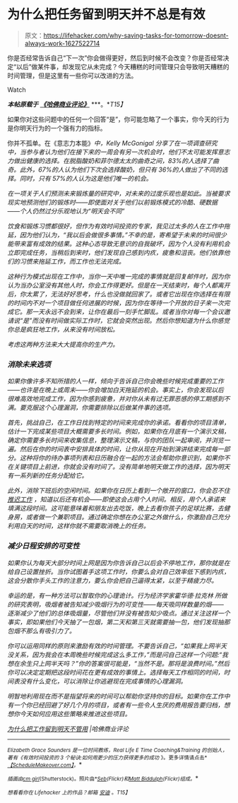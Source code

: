 # 为什么把任务留到明天并不总是有效

> 原文：<https://lifehacker.com/why-saving-tasks-for-tomorrow-doesnt-always-work-1627522714>

你是否经常告诉自己“下一次”你会做得更好，然后到时候不会改变？你是否经常决定“以后”做某件事，却发现它从未完成？今天糟糕的时间管理只会导致明天糟糕的时间管理，但是这里有一些你可以改进的方法。

Watch

***本帖原载于*** [***《哈佛商业评论》***](http://blogs.hbr.org/2014/08/why-saving-work-for-tomorrow-doesnt-work/) ***。**T15】*

如果你对这些问题中的任何一个回答“是”，你可能忽略了一个事实，你今天的行为是你明天行为的一个强有力的指标。

你并不孤单。在《意志力本能》[](http://bit.ly/1tcI45P)*中，Kelly McGonigal 分享了在一项调查研究 中，当参与者认为他们在接下来的一周会有另一次机会时，他们不太可能发挥意志力做出健康的选择。在脱脂酸奶和菲尔德太太的曲奇之间，83%的人选择了曲奇。此外，67%的人认为他们下次会选择酸奶，但只有 36%的人做出了不同的选择。同时，只有 57%的人认为这是他们唯一的机会。*

*在一项关于人们预测未来锻炼量的研究中，对未来的过度乐观也是如此。当被要求现实地预测他们的锻炼时——即使面对关于他们以前锻炼模式的冷酷、硬数据——个人仍然过分乐观地认为“明天会不同”*

*饮食和锻炼习惯都很好，但作为有效时间投资的专家，我见过太多的人在工作中拖延，因为他们认为，“我以后会做很多事情。”不幸的是，寄希望于未来的时间很少能带来富有成效的结果。这种心态导致无意识的自我破坏，因为个人没有利用机会立即完成任务，当稍后到来时，他们发现自己感到内疚，疲惫和沮丧。他们依靠他们的习惯来拖延工作，而工作也无法完成。*

*这种行为模式出现在工作中，当你一天中唯一完成的事情就是回复邮件时，因为你认为当办公室没有其他人时，你会工作得更好。但是在一天结束时，每个人都离开后，你太累了，无法好好思考，什么也没做就回家了。或者它出现在你选择在有限的时间内不对一个项目做任何进展的时候，因为你在等待一个开放的日子来一次完成它。那一天永远不会到来，让你在最后一刻手忙脚乱。或者当你对每一个会议邀请说“是”而没有时间做实际工作时，它就会突然出现。然后你想知道为什么你感觉你总是疯狂地工作，从来没有时间放松。*

*考虑这两种方法来大大提高你的生产力。*

### *消除未来选项*

*如果你像许多不知所措的人一样，倾向于告诉自己你会晚些时候完成重要的工作——也许是在晚上或周末——你会增加白天拖延的机会。事实上，你会发现以后很难高效地完成工作，因为你感到疲惫，并对你从未有过无罪恶感的停工期感到不满。要克服这个心理漏洞，你需要排除以后做某件事的选项。*

*首先，挑战自己，在工作日找到特定的时间来完成你的承诺。看看你的项目清单，估计一下完成某些项目大概需要多长时间。例如，如果你在月底有一个演示文稿，确定你需要多长时间来收集信息，整理演示文稿，与你的团队一起审阅，并浏览一遍。然后在你的时间表中安排具体的时间，让你从现在开始到演讲结束完成每一部分。这种将你的待办事项列表和日历融合在一起的方法会帮助你意识到，如果你不在关键项目上前进，你就会没有时间了。没有简单地明天做工作的选择，因为明天有一系列新的任务分配给它。*

*此外，消除下班后的空闲时间。如果你在日历上看到一个敞开的窗口，你会忍不住 [推迟工作](https://lifehacker.com/five-counterintuitive-ways-to-use-procrastination-and-b-5954196) ，知道以后还有机会——即使这会占用个人时间。相反，用个人承诺来填满这段时间。这可能意味着和朋友出去吃饭，晚上去看你孩子的足球比赛，去健身房，或者做一个兼职项目。通过确定你想在办公室之外做什么，你激励自己充分利用白天的时间，这样你就不需要取消晚上的任务。*

### ***减少日程安排的可变性***

*如果你认为每天大部分时间上网是因为你告诉自己以后会不停地工作，那你就是在给自己设置挫折。当你试图着手这项工作时，你要么会对自己效率低下感到内疚，这会分散你手头工作的注意力，要么你会把自己逼得太紧，以至于精疲力尽。*

*幸运的是，有一种方法可以智取你的心理诡计。行为经济学家霍华德·拉克林 所做的研究表明，吸烟者被告知减少吸烟行为的可变性——每天吸同样数量的烟——逐渐减少了他们的总体吸烟量，尽管他们并没有被告知少吸点。通过关注这样一个事实，即如果他们今天抽了一包烟，第二天和第三天就需要抽一包，他们发现抽那包烟不那么有吸引力了。*

*你可以运用同样的原则来激励有效的时间管理。不要告诉自己，“如果我上网半天没关系，因为我会在本周晚些时候完成这么多工作，”而是问自己这样一个问题:“我想在余生只上网半天吗？”你的答案很可能是，“当然不是。那将是浪费时间。”然后你可以决定定期把这段时间花在更有成效的事情上。选择每天工作相同的时间，时间表没有什么变化，可以消除让你逃避现在完成事情的心理漏洞。*

*明智地利用现在而不是指望将来的时间可以帮助你坚持你的目标。如果你在工作中有一个你已经回避了好几个月的项目，或者有一些令人生厌的费用报告要归档，想想你今天如何应用这些策略来推进这些项目。*

*[为什么把工作留到明天不管用](http://blogs.hbr.org/2014/08/why-saving-work-for-tomorrow-doesnt-work/) |哈佛商业评论*

* * *

*<small>*Elizabeth Grace Saunders 是一位时间教练，Real Life E Time Coaching&Training 的创始人，著有《有效时间投资的 3 个秘诀:如何用更少的压力获得更多的成功*</small> <small>*》。更多详情请点击*</small>[<small>*【ScheduleMakeover.com】*</small>](http://www.reallifee.com/)<small>*。*</small>*

*<small>*插画由*</small>[<small>*cm girl*</small>](http://www.shutterstock.com/pic-134284157/stock-vector-hard-work-and-lazy-businessman.html?src=pp-same_artist-134272043-3)<small>*(Shutterstock)。照片由*</small>[<small>*Seb*</small>](https://www.flickr.com/photos/mrseb/10363403223)<small>*(Flickr)和*</small>[<small>*Matt Biddulph*</small>](https://www.flickr.com/photos/mbiddulph/3203780308)<small>*(Flickr)组成。*</small>*

*<small>*想看看你在 Lifehacker 上的作品？邮箱*</small> [<small>*安迪*</small>](mailto:andy@lifehacker.com) <small>*。*T15】</small>*
